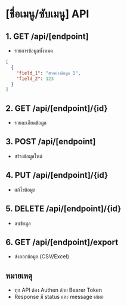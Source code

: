 # [ชื่อเมนู/ซับเมนู] API

## 1. GET /api/[endpoint]
- รายการข้อมูลทั้งหมด
```json
[
  {
    "field_1": "ตัวอย่างข้อมูล 1",
    "field_2": 123
  }
]
```

## 2. GET /api/[endpoint]/{id}
- รายละเอียดข้อมูล

## 3. POST /api/[endpoint]
- สร้างข้อมูลใหม่

## 4. PUT /api/[endpoint]/{id}
- แก้ไขข้อมูล

## 5. DELETE /api/[endpoint]/{id}
- ลบข้อมูล

## 6. GET /api/[endpoint]/export
- ส่งออกข้อมูล (CSV/Excel)

## หมายเหตุ
- ทุก API ต้อง Authen ด้วย Bearer Token
- Response มี status และ message เสมอ

